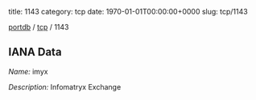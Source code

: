 title: 1143
category: tcp
date: 1970-01-01T00:00:00+0000
slug: tcp/1143

[portdb](/) / [tcp](/category/tcp.html) / 1143


## IANA Data

_Name:_ imyx

_Description:_ Infomatryx Exchange

